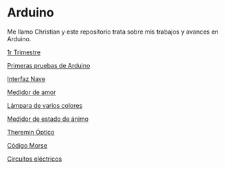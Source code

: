 # Arduino

Me llamo Christian y este repositorio trata sobre mis trabajos y avances en Arduino.

[1r Trimestre](https://github.com/Tabrih/1er-Trimestre)

[Primeras pruebas de Arduino](https://github.com/Tabrih/Arduino/blob/main/Primera%20prueba.md)

[Interfaz Nave](https://github.com/Tabrih/Arduino/blob/main/Interfaz%20Nave.md)

[Medidor de amor](https://github.com/Tabrih/Arduino/blob/main/Medidor%20de%20amor.md)

[Lámpara de varios colores](https://github.com/Tabrih/Arduino/blob/main/L%C3%A1mpara%20de%20varios%20colores.md)

[Medidor de estado de ánimo](https://github.com/Tabrih/Arduino/blob/main/Medidor%20de%20estado%20de%20%C3%A1nimo.md)

[Theremin Óptico](https://github.com/Tabrih/Arduino/blob/main/Theremin%20%C3%93ptico.md)

[Código Morse]()

[Circuitos eléctricos](https://github.com/Tabrih/Arduino/blob/main/Circuitos%20el%C3%A9ctricos.md)
